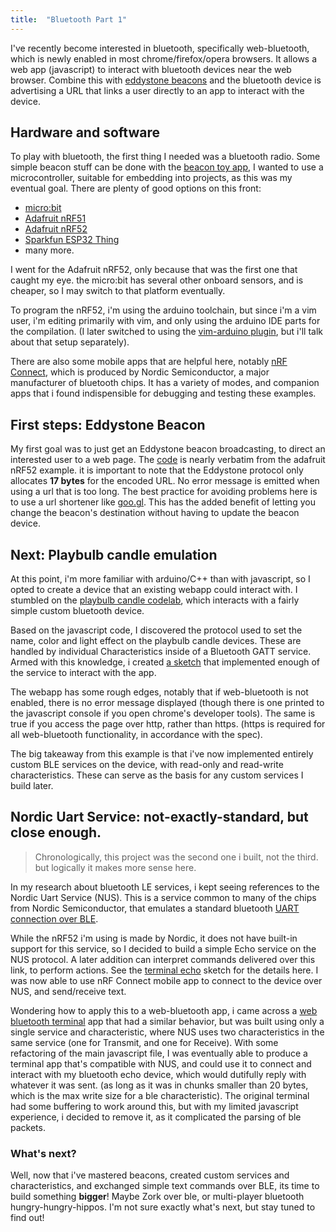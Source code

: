 ```yaml
---
title:  "Bluetooth Part 1"
---
```


I've recently become interested in bluetooth, specifically web-bluetooth, which
is newly enabled in most chrome/firefox/opera browsers. It allows a web app
(javascript) to interact with bluetooth devices near the web browser. Combine
this with [eddystone beacons]() and the bluetooth device is advertising a URL
that links a user directly to an app to interact with the device.

## Hardware and software

To play with bluetooth, the first thing I needed was a bluetooth radio. Some
simple beacon stuff can be done with the [beacon toy
app](https://play.google.com/store/apps/details?id=com.uriio), I wanted to use a
microcontroller, suitable for embedding into projects, as this was my eventual
goal. There are plenty of good options on this front:

* [micro:bit](https://www.sparkfun.com/products/14208)
* [Adafruit nRF51](https://www.adafruit.com/product/2267)
* [Adafruit nRF52](https://www.adafruit.com/product/3406)
* [Sparkfun ESP32 Thing](https://www.sparkfun.com/products/13907)
* many more.

I went for the Adafruit nRF52, only because that was the first one that caught
my eye. the micro:bit has several other onboard sensors, and is cheaper, so I
may switch to that platform eventually.

To program the nRF52, i'm using the arduino toolchain, but since i'm a vim user,
i'm editing primarily with vim, and only using the arduino IDE parts for the
compilation. (I later switched to using the [vim-arduino
plugin](https://github.com/stevearc/vim-arduino), but i'll talk about that setup
separately).

There are also some mobile apps that are helpful here, notably [nRF
Connect](https://play.google.com/store/apps/details?id=no.nordicsemi.android.mcp),
which is produced by Nordic Semiconductor, a major manufacturer of bluetooth
chips. It has a variety of modes, and companion apps that i found indispensible
for debugging and testing these examples.

## First steps: Eddystone Beacon

My first goal was to just get an Eddystone beacon broadcasting, to direct an
interested user to a web page. The
[code](https://github.com/muncus/bluetooth-projects/tree/master/eddystone_url)
is nearly verbatim from the adafruit nRF52 example. it is important to note that
the Eddystone protocol only allocates **17 bytes** for the encoded URL. No error
message is emitted when using a url that is too long.
The best practice for avoiding problems here is to use a url shortener like
[goo.gl](http://goo.gl). This has the added benefit of letting you change the
beacon's destination without having to update the beacon device.

## Next: Playbulb candle emulation

At this point, i'm more familiar with arduino/C++ than with javascript, so I
opted to create a device that an existing webapp could interact with. I stumbled
on the [playbulb candle
codelab](https://codelabs.developers.google.com/codelabs/candle-bluetooth),
which interacts with a fairly simple custom bluetooth device.

Based on the javascript code, I discovered the protocol used to set the name,
color and light effect on the playbulb candle devices. These are handled by
individual Characteristics inside of a Bluetooth GATT service. Armed with this
knowledge, i created [a sketch](https://github.com/muncus/bluetooth-projects/tree/master/playbulb_candle)
that implemented enough of the service to interact with the app.

The webapp has some rough edges, notably that if web-bluetooth is not enabled,
there is no error message displayed (though there is one printed to the
javascript console if you open chrome's developer tools). The same is true if
you access the page over http, rather than https. (https is required for all
web-bluetooth functionality, in accordance with the spec).

The big takeaway from this example is that i've now implemented entirely custom
BLE services on the device, with read-only and read-write characteristics. These
can serve as the basis for any custom services I build later.

## Nordic Uart Service: not-exactly-standard, but close enough.

> Chronologically, this project was the second one i built, not the third. but
> logically it makes more sense here.

In my research about bluetooth LE services, i kept seeing references to the
Nordic Uart Service (NUS). This is a service common to many of the chips from
Nordic Semiconductor, that emulates a standard bluetooth [UART connection over
BLE](https://devzone.nordicsemi.com/documentation/nrf51/6.0.0/s110/html/a00066.html).

While the nRF52 i'm using is made by Nordic, it does not have built-in support
for this service, so I decided to build a simple Echo service on the NUS
protocol. A later addition can interpret commands delivered over this link, to
perform actions. See the [terminal
echo](https://github.com/muncus/bluetooth-projects/terminal_echo) sketch for the
details here. I was now able to use nRF Connect mobile app to connect to the
device over NUS, and send/receive text.

Wondering how to apply this to a web-bluetooth app, i came across a [web
bluetooth terminal](https://github.com/1oginov/Web-Bluetooth-Terminal) app that
had a similar behavior, but was built using only a single service and
characteristic, where NUS uses two characteristics in the same service (one for
Transmit, and one for Receive). With some refactoring of the main javascript
file, I was eventually able to produce a terminal app that's compatible with
NUS, and could use it to connect and interact with my bluetooth echo device,
which would dutifully reply with whatever it was sent. (as long as it was in
chunks smaller than 20 bytes, which is the max write size for a ble
characteristic). The original terminal had some buffering to work around this,
but with my limited javascript experience, i decided to remove it, as it
complicated the parsing of ble packets.

### What's next?

Well, now that i've mastered beacons, created custom services and
characteristics, and exchanged simple text commands over BLE, its time to build
something **bigger**! Maybe Zork over ble, or multi-player bluetooth
hungry-hungry-hippos. I'm not sure exactly what's next, but stay tuned to find
out!
